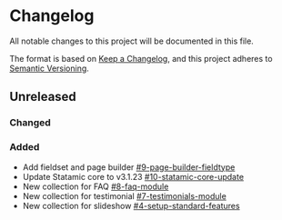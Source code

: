 # Changelog
All notable changes to this project will be documented in this file.

The format is based on [Keep a Changelog](https://keepachangelog.com/en/1.0.0/),
and this project adheres to [Semantic Versioning](https://semver.org/spec/v2.0.0.html).

## Unreleased

### Changed


### Added
- Add fieldset and page builder [#9-page-builder-fieldtype](https://gitlab.com/catalyzecommunications/statamic-boilerplate/-/issues/9)
- Update Statamic core to v3.1.23 [#10-statamic-core-update](https://gitlab.com/catalyzecommunications/statamic-boilerplate/-/issues/10)
- New collection for FAQ [#8-faq-module](https://gitlab.com/catalyzecommunications/statamic-boilerplate/-/issues/8)
- New collection for testimonial [#7-testimonials-module](https://gitlab.com/catalyzecommunications/statamic-boilerplate/-/issues/7)
- New collection for slideshow [#4-setup-standard-features](https://gitlab.com/catalyzecommunications/statamic-boilerplate/-/issues/4)
